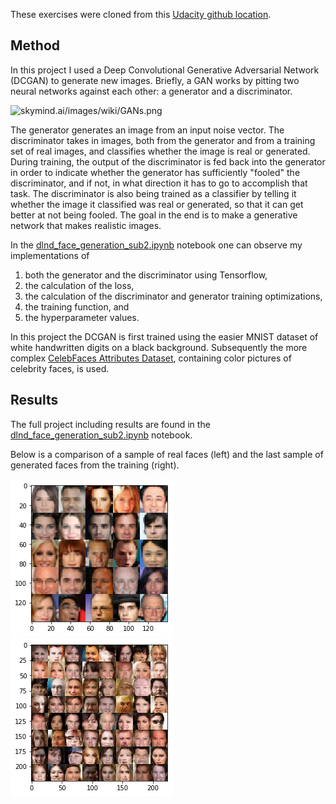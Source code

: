 These exercises were cloned from this [Udacity github location](https://github.com/udacity/deep-learning/tree/master/face_generation). 

## Method

In this project I used a Deep Convolutional Generative Adversarial Network (DCGAN) to generate new images.
Briefly, a GAN works by pitting two neural networks against each other: a generator and a discriminator.

![skymind.ai/images/wiki/GANs.png](https://skymind.ai/images/wiki/GANs.png)

The generator generates an image from an input noise vector.
The discriminator takes in images, both from the generator and from a training set of real images, and classifies whether the image is real or generated.
During training, the output of the discriminator is fed back into the generator in order to indicate whether the generator has sufficiently "fooled" the discriminator, and if not, in what direction it has to go to accomplish that task.
The discriminator is also being trained as a classifier by telling it whether the image it classified was real or generated, so that it can get better at not being fooled.
The goal in the end is to make a generative network that makes realistic images.

In the [dlnd_face_generation_sub2.ipynb](dlnd_face_generation_sub2.ipynb) notebook one can observe my implementations of 
1. both the generator and the discriminator using Tensorflow, 
1. the calculation of the loss,
1. the calculation of the discriminator and generator training optimizations,
1. the training function, and
1. the hyperparameter values.

In this project the DCGAN is first trained using the easier MNIST dataset of white handwritten digits on a black background.
Subsequently the more complex [CelebFaces Attributes Dataset](http://mmlab.ie.cuhk.edu.hk/projects/CelebA.html), containing color pictures of celebrity faces, is used.


## Results

The full project including results are found in the [dlnd_face_generation_sub2.ipynb](dlnd_face_generation_sub2.ipynb) notebook.

Below is a comparison of a sample of real faces (left) and the last sample of generated faces from the training (right).

![realfaces.png](realfaces.png)
![lastgenfaces.png](lastgenfaces.png)
